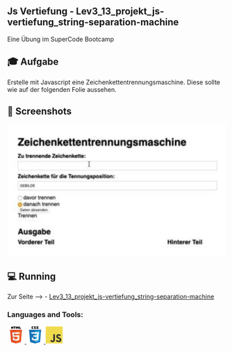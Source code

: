 ## Js Vertiefung - Lev3_13_projekt_js-vertiefung_string-separation-machine

Eine Übung im SuperCode Bootcamp

## 🎓 Aufgabe

Erstelle mit Javascript eine Zeichenkettentrennungsmaschine.
Diese sollte wie auf der folgenden Folie aussehen.

## 📸 Screenshots

![App Screenshot](assets/img/screen.png)

## 💻 Running

Zur Seite —> - [Lev3_13_projekt_js-vertiefung_string-separation-machine](https://mukkez.github.io/Bootcamp/tasks/Day_56/Lev3_13_projekt_js-vertiefung_string-separation-machine/)

<p align="left">
</p>

<h3 align="left">Languages and Tools:</h3>
<p align="left"> <a href="https://www.w3schools.com/html/" target="_blank" rel="noreferrer"> <img src="https://raw.githubusercontent.com/devicons/devicon/master/icons/html5/html5-original-wordmark.svg" alt="html5" width="40" height="40"/> </a>
<a href="https://www.w3schools.com/css/" target="_blank" rel="noreferrer"> <img src="https://raw.githubusercontent.com/devicons/devicon/master/icons/css3/css3-original-wordmark.svg" alt="css3" width="40" height="40"/> </a> 
<a href="https://www.w3schools.com/css/" target="_blank" rel="noreferrer"> <img src="https://raw.githubusercontent.com/devicons/devicon/master/icons/javascript/javascript-original.svg" alt="css3" width="40" height="40"/> </a> </p>
